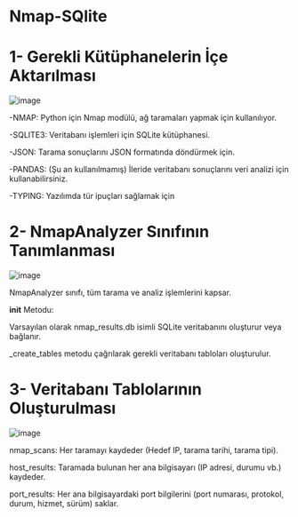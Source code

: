 # Nmap-SQlite

 # 1- Gerekli Kütüphanelerin İçe Aktarılması

![image](https://github.com/user-attachments/assets/ce885720-230f-4acb-8638-d491fdb55927)


-NMAP: Python için Nmap modülü, ağ taramaları yapmak için kullanılıyor.

-SQLITE3: Veritabanı işlemleri için SQLite kütüphanesi.

-JSON: Tarama sonuçlarını JSON formatında döndürmek için.

-PANDAS: (Şu an kullanılmamış) İleride veritabanı sonuçlarını veri analizi için kullanabilirsiniz.

-TYPING: Yazılımda tür ipuçları sağlamak için


# 2- NmapAnalyzer Sınıfının Tanımlanması

![image](https://github.com/user-attachments/assets/319bf243-18f6-41ac-95ec-36134a2fa950)

NmapAnalyzer sınıfı, tüm tarama ve analiz işlemlerini kapsar.

__init__ Metodu:

Varsayılan olarak nmap_results.db isimli SQLite veritabanını oluşturur veya bağlanır.

_create_tables metodu çağrılarak gerekli veritabanı tabloları oluşturulur.

# 3- Veritabanı Tablolarının Oluşturulması

![image](https://github.com/user-attachments/assets/f43f7160-dfe4-4c30-98ec-11e7171e16ae)

nmap_scans: Her taramayı kaydeder (Hedef IP, tarama tarihi, tarama tipi).

host_results: Taramada bulunan her ana bilgisayarı (IP adresi, durumu vb.) kaydeder.

port_results: Her ana bilgisayardaki port bilgilerini (port numarası, protokol, durum, hizmet, sürüm) saklar.

